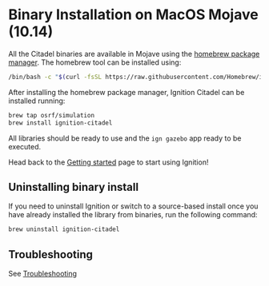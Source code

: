 # Binary Installation on MacOS Mojave (10.14)

All the Citadel binaries are available in Mojave using the [homebrew package manager](https://brew.sh/).
The homebrew tool can be installed using:

```bash
/bin/bash -c "$(curl -fsSL https://raw.githubusercontent.com/Homebrew/install/master/install.sh)"
```

After installing the homebrew package manager, Ignition Citadel can be installed running:

```bash
brew tap osrf/simulation
brew install ignition-citadel
```

All libraries should be ready to use and the `ign gazebo` app ready to be executed.

Head back to the [Getting started](getstarted)
page to start using Ignition!

## Uninstalling binary install

If you need to uninstall Ignition or switch to a source-based install once you
have already installed the library from binaries, run the following command:

```bash
brew uninstall ignition-citadel
```

## Troubleshooting

See [Troubleshooting](troubleshooting.md#macos)
